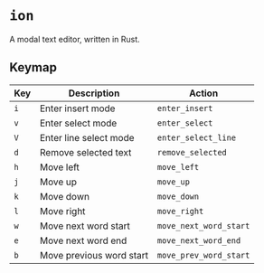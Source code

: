 # `ion`

A modal text editor, written in Rust. 

## Keymap

| Key | Description | Action |
| --- | ----------- | ------ |
| `i` | Enter insert mode | `enter_insert` |
| `v` | Enter select mode | `enter_select` |
| `V` | Enter line select mode | `enter_select_line` |
| `d` | Remove selected text | `remove_selected` |
| `h` | Move left | `move_left` |
| `j` | Move up | `move_up` |
| `k` | Move down | `move_down` |
| `l` | Move right | `move_right` |
| `w` | Move next word start | `move_next_word_start` |
| `e` | Move next word end | `move_next_word_end` |
| `b` | Move previous word start | `move_prev_word_start` |
